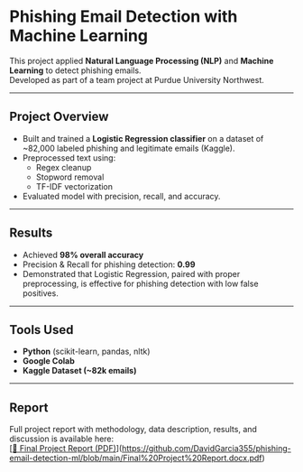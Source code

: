 # Phishing Email Detection with Machine Learning

This project applied **Natural Language Processing (NLP)** and **Machine Learning** to detect phishing emails.  
Developed as part of a team project at Purdue University Northwest.

---

## Project Overview
- Built and trained a **Logistic Regression classifier** on a dataset of ~82,000 labeled phishing and legitimate emails (Kaggle).  
- Preprocessed text using:
  - Regex cleanup  
  - Stopword removal  
  - TF-IDF vectorization  
- Evaluated model with precision, recall, and accuracy.  

---

## Results
- Achieved **98% overall accuracy**  
- Precision & Recall for phishing detection: **0.99**  
- Demonstrated that Logistic Regression, paired with proper preprocessing, is effective for phishing detection with low false positives.

---

## Tools Used
- **Python** (scikit-learn, pandas, nltk)  
- **Google Colab**  
- **Kaggle Dataset (~82k emails)**  

---

## Report
Full project report with methodology, data description, results, and discussion is available here:  
[[📄 Final Project Report (PDF)](report/Final_Project_Report.pdf)](https://github.com/DavidGarcia355/phishing-email-detection-ml/blob/main/Final%20Project%20Report.docx.pdf)
